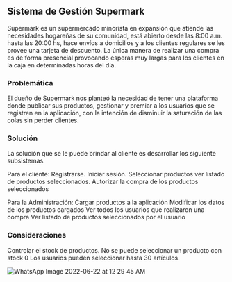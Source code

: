 ## Sistema de Gestión Supermark

Supermark es un supermercado minorista en expansión que atiende las necesidades hogareñas de su comunidad, está abierto desde las 8:00 a.m. hasta las 20:00 hs, hace envíos a domicilios y a los clientes regulares se les provee una tarjeta de descuento. La única manera de realizar una compra es de forma presencial provocando esperas muy largas para los clientes en la caja en determinadas horas del día.

### Problemática

El dueño de Supermark nos planteó la necesidad de tener una plataforma donde publicar sus productos, gestionar y premiar a los usuarios que se registren en la aplicación, con la intención de disminuir la saturación de las colas sin perder clientes.

### Solución

La solución que se le puede brindar al cliente es desarrollar los siguiente subsistemas.


Para el cliente:
Registrarse.
Iniciar sesión.
Seleccionar productos
ver  listado de productos seleccionados.
Autorizar la compra de los productos seleccionados

Para la Administración:
Cargar productos a la aplicación
Modificar los datos de los productos cargados
Ver todos los usuarios que realizaron una compra
Ver listado de productos seleccionados por el usuario


### Consideraciones
Controlar el stock de productos.
No se puede seleccionar un producto con stock 0
Los usuarios pueden seleccionar hasta 30 artículos.

![WhatsApp Image 2022-06-22 at 12 29 45 AM]([https://user-images.githubusercontent.com/62077267/177408598-ed1a047c-de16-4b26-97e8-f60b85b1be89.png])
